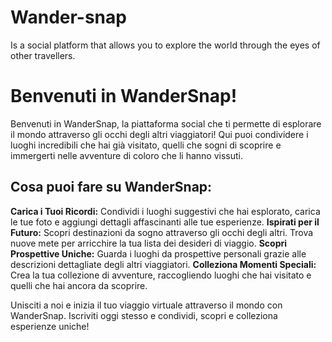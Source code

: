 # Wander-snap

Is a social platform that allows you to explore the world through the eyes of other travellers.

# Benvenuti in WanderSnap!

Benvenuti in WanderSnap, la piattaforma social che ti permette di esplorare il mondo attraverso gli occhi degli altri viaggiatori! Qui puoi condividere i luoghi incredibili che hai già visitato, quelli che sogni di scoprire e immergerti nelle avventure di coloro che li hanno vissuti.

## Cosa puoi fare su WanderSnap:

**Carica i Tuoi Ricordi:** Condividi i luoghi suggestivi che hai esplorato, carica le tue foto e aggiungi dettagli affascinanti alle tue esperienze.
**Ispirati per il Futuro:** Scopri destinazioni da sogno attraverso gli occhi degli altri. Trova nuove mete per arricchire la tua lista dei desideri di viaggio.
**Scopri Prospettive Uniche:** Guarda i luoghi da prospettive personali grazie alle descrizioni dettagliate degli altri viaggiatori.
**Colleziona Momenti Speciali:** Crea la tua collezione di avventure, raccogliendo luoghi che hai visitato e quelli che hai ancora da scoprire.

Unisciti a noi e inizia il tuo viaggio virtuale attraverso il mondo con WanderSnap. Iscriviti oggi stesso e condividi, scopri e colleziona esperienze uniche!
